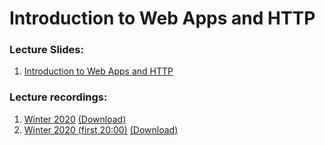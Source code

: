 # Introduction to Web Apps and HTTP

### Lecture Slides:
1. [Introduction to Web Apps and HTTP](03-intro-to-web-apps-and-http.pdf)

### Lecture recordings:
1. [Winter 2020](https://mediaspace.carleton.ca/media/1_58d67hpu) [(Download)](https://people.scs.carleton.ca/~davidmckenney/COMP2406/LectureRecordings/04-Intro-to-Web-Apps-and-HTTP-P1-W20.mp4)
2. [Winter 2020 (first 20:00)](https://mediaspace.carleton.ca/media/t/1_9jzumk00) [(Download)](https://people.scs.carleton.ca/~davidmckenney/COMP2406/LectureRecordings/05-Intro-to-Web-Apps-and-HTTP-P2-AJAX-P1-Architecture-P1-W20.mp4)
